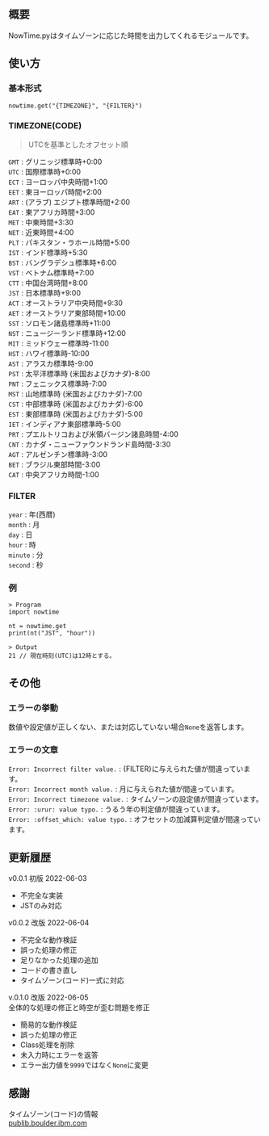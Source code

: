 ## 概要
NowTime.pyはタイムゾーンに応じた時間を出力してくれるモジュールです。

## 使い方

### 基本形式
`nowtime.get("{TIMEZONE}", "{FILTER}")`  

### TIMEZONE(CODE)
> UTCを基準としたオフセット順

`GMT` : グリニッジ標準時+0:00  
`UTC` : 国際標準時+0:00  
`ECT` : ヨーロッパ中央時間+1:00  
`EET` : 東ヨーロッパ時間+2:00  
`ART` : (アラブ) エジプト標準時間+2:00  
`EAT` : 東アフリカ時間+3:00  
`MET` : 中東時間+3:30  
`NET` : 近東時間+4:00  
`PLT` : パキスタン・ラホール時間+5:00  
`IST` : インド標準時+5:30  
`BST` : バングラデシュ標準時+6:00  
`VST` : ベトナム標準時+7:00  
`CTT` : 中国台湾時間+8:00  
`JST` : 日本標準時+9:00  
`ACT` : オーストラリア中央時間+9:30  
`AET` : オーストラリア東部時間+10:00  
`SST` : ソロモン諸島標準時+11:00  
`NST` : ニュージーランド標準時+12:00  
`MIT` : ミッドウェー標準時-11:00  
`HST` : ハワイ標準時-10:00  
`AST` : アラスカ標準時-9:00  
`PST` : 太平洋標準時 (米国およびカナダ)-8:00  
`PNT` : フェニックス標準時-7:00  
`MST` : 山地標準時 (米国およびカナダ)-7:00  
`CST` : 中部標準時 (米国およびカナダ)-6:00  
`EST` : 東部標準時 (米国およびカナダ)-5:00  
`IET` : インディアナ東部標準時-5:00  
`PRT` : プエルトリコおよび米領バージン諸島時間-4:00  
`CNT` : カナダ・ニューファウンドランド島時間-3:30  
`AGT` : アルゼンチン標準時-3:00  
`BET` : ブラジル東部時間-3:00  
`CAT` : 中央アフリカ時間-1:00  

### FILTER
`year` : 年(西暦)  
`month` : 月  
`day` : 日  
`hour` : 時  
`minute` : 分  
`second` : 秒  

### 例
```
> Program
import nowtime

nt = nowtime.get
print(nt("JST", "hour"))

> Output  
21 // 現在時刻(UTC)は12時とする。
```

## その他

### エラーの挙動
数値や設定値が正しくない、または対応していない場合`None`を返答します。  

### エラーの文章
`Error: Incorrect filter value.` : {FILTER}に与えられた値が間違っています。  
`Error: Incorrect month value.` : 月に与えられた値が間違っています。  
`Error: Incorrect timezone value.` : タイムゾーンの設定値が間違っています。  
`Error: :urur: value typo.` : うるう年の判定値が間違っています。  
`Error: :offset_which: value typo.` : オフセットの加減算判定値が間違っています。  

## 更新履歴
v0.0.1 初版 2022-06-03
- 不完全な実装
- JSTのみ対応

v0.0.2 改版 2022-06-04
- 不完全な動作検証
- 誤った処理の修正
- 足りなかった処理の追加
- コードの書き直し
- タイムゾーン(コード)一式に対応

v.0.1.0 改版 2022-06-05  
全体的な処理の修正と時空が歪む問題を修正  
- 簡易的な動作検証
- 誤った処理の修正
- Class処理を削除
- 未入力時にエラーを返答
- エラー出力値を`9999`ではなく`None`に変更

## 感謝
タイムゾーン(コード)の情報  
[publib.boulder.ibm.com](https://publib.boulder.ibm.com/tividd/td/TWS/SC32-1274-02/ja_JA/HTML/SRF_mst269.htm)    